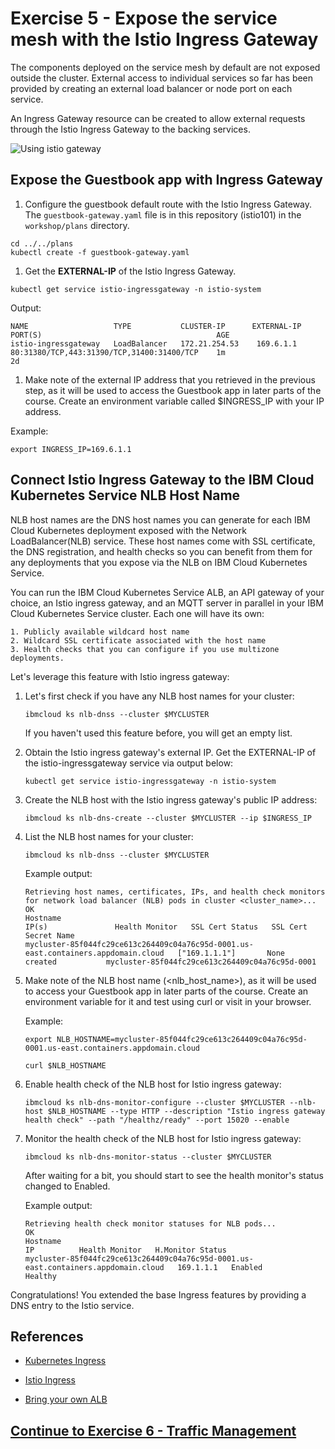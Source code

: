 # Exercise 5 - Expose the service mesh with the Istio Ingress Gateway

The components deployed on the service mesh by default are not exposed outside the cluster. External access to individual services so far has been provided by creating an external load balancer or node port on each service.

An Ingress Gateway resource can be created to allow external requests through the Istio Ingress Gateway to the backing services.

![Using istio gateway](../README_images/istio2.jpg)

## Expose the Guestbook app with Ingress Gateway

1. Configure the guestbook default route with the Istio Ingress Gateway. The `guestbook-gateway.yaml` file is in this repository (istio101) in the `workshop/plans` directory.

```shell
cd ../../plans
kubectl create -f guestbook-gateway.yaml
```

1. Get the **EXTERNAL-IP** of the Istio Ingress Gateway.

```shell
kubectl get service istio-ingressgateway -n istio-system
```

Output:

```shell
NAME                   TYPE           CLUSTER-IP      EXTERNAL-IP     PORT(S)                                       AGE
istio-ingressgateway   LoadBalancer   172.21.254.53    169.6.1.1       80:31380/TCP,443:31390/TCP,31400:31400/TCP    1m
2d
```

1. Make note of the external IP address that you retrieved in the previous step, as it will be used to access the Guestbook app in later parts of the course. Create an environment variable called $INGRESS_IP with your IP address.

Example:

```shell
export INGRESS_IP=169.6.1.1
```

## Connect Istio Ingress Gateway to the IBM Cloud Kubernetes Service NLB Host Name

NLB host names are the DNS host names you can generate for each IBM Cloud Kubernetes deployment exposed with the Network LoadBalancer(NLB) service. These host names come with SSL certificate, the DNS registration, and health checks so you can benefit from them for any deployments that you expose via the NLB on IBM Cloud Kubernetes Service.

You can run the IBM Cloud Kubernetes Service ALB, an API gateway of your choice, an Istio ingress gateway, and an MQTT server in parallel in your IBM Cloud Kubernetes Service cluster. Each one will have its own:

```text
1. Publicly available wildcard host name
2. Wildcard SSL certificate associated with the host name
3. Health checks that you can configure if you use multizone deployments.
```

Let's leverage this feature with Istio ingress gateway:

1. Let's first check if you have any NLB host names for your cluster:

    ```shell
    ibmcloud ks nlb-dnss --cluster $MYCLUSTER
    ```

   If you haven't used this feature before, you will get an empty list.

1. Obtain the Istio ingress gateway's external IP. Get the EXTERNAL-IP of the istio-ingressgateway service via output below:

    ```shell
    kubectl get service istio-ingressgateway -n istio-system
    ```

1. Create the NLB host with the Istio ingress gateway's public IP address:

    ```shell
    ibmcloud ks nlb-dns-create --cluster $MYCLUSTER --ip $INGRESS_IP
    ```

1. List the NLB host names for your cluster:

    ```shell
    ibmcloud ks nlb-dnss --cluster $MYCLUSTER
    ```

    Example output:

    ```shell
   Retrieving host names, certificates, IPs, and health check monitors for network load balancer (NLB) pods in cluster <cluster_name>...
    OK
    Hostname                                                                             IP(s)               Health Monitor   SSL Cert Status   SSL Cert Secret Name
    mycluster-85f044fc29ce613c264409c04a76c95d-0001.us-east.containers.appdomain.cloud   ["169.1.1.1"]       None             created           mycluster-85f044fc29ce613c264409c04a76c95d-0001
    ```

1. Make note of the NLB host name (<nlb_host_name>), as it will be used to access your Guestbook app in later parts of the course. Create an environment variable for it and test using curl or visit in your browser.

    Example:

    ```shell
    export NLB_HOSTNAME=mycluster-85f044fc29ce613c264409c04a76c95d-0001.us-east.containers.appdomain.cloud
    ```

    ```shell
    curl $NLB_HOSTNAME
    ```

1. Enable health check of the NLB host for Istio ingress gateway:

    ```shell
    ibmcloud ks nlb-dns-monitor-configure --cluster $MYCLUSTER --nlb-host $NLB_HOSTNAME --type HTTP --description "Istio ingress gateway health check" --path "/healthz/ready" --port 15020 --enable
    ```

1. Monitor the health check of the NLB host for Istio ingress gateway:

    ```shell
    ibmcloud ks nlb-dns-monitor-status --cluster $MYCLUSTER
    ```

    After waiting for a bit, you should start to see the health monitor's status changed to Enabled.

    Example output:

    ```shell
    Retrieving health check monitor statuses for NLB pods...
    OK
    Hostname                                                                             IP          Health Monitor   H.Monitor Status  
    mycluster-85f044fc29ce613c264409c04a76c95d-0001.us-east.containers.appdomain.cloud   169.1.1.1   Enabled          Healthy
    ```

Congratulations! You extended the base Ingress features by providing a DNS entry to the Istio service.

## References

* [Kubernetes Ingress](https://kubernetes.io/docs/concepts/services-networking/ingress/)

* [Istio Ingress](https://istio.io/docs/tasks/traffic-management/ingress.html)

* [Bring your own ALB](https://www.ibm.com/blogs/bluemix/2019/04/bring-your-own-alb-dns-with-health-checks-and-ssl-certificates-beta/)

## [Continue to Exercise 6 - Traffic Management](../exercise-6/README.md)
